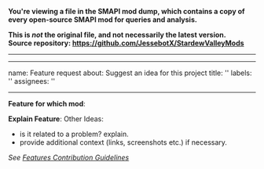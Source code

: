 **You're viewing a file in the SMAPI mod dump, which contains a copy of every open-source SMAPI mod
for queries and analysis.**

**This is _not_ the original file, and not necessarily the latest version.**  
**Source repository: https://github.com/JessebotX/StardewValleyMods**

----

---
name: Feature request
about: Suggest an idea for this project
title: ''
labels: ''
assignees: ''

---

**Feature for which mod**:

**Explain Feature**:
Other Ideas:
- is it related to a problem? explain.
- provide additional context (links, screenshots etc.) if necessary.

_See [Features Contribution Guidelines](https://github.com/JessebotX/StardewMods/blob/master/contributing.md#issues)_
